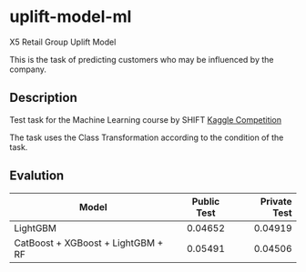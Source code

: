 # uplift-model-ml
X5 Retail Group Uplift Model

This is the task of predicting customers who may be influenced by the company.
## Description
Test task for the Machine Learning course by SHIFT
[Kaggle Competition](https://www.kaggle.com/competitions/uplift-shift-23/overview)

The task uses the Class Transformation according to the condition of the task.

## Evalution
| Model       | Public Test                | Private Test |
| ------------- |:------------------:| -----:|
| LightGBM     | 0.04652    | 0.04919 |
| CatBoost + XGBoost + LightGBM + RF     | 0.05491 |   0.04506 |
